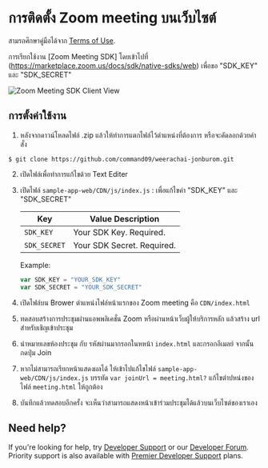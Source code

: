 # การติดตั้ง Zoom meeting บนเว็บไซต์

สามรถศึกษาคู่มือได้จาก [Terms of Use](https://zoom.us/docs/en-us/zoom_api_license_and_tou.html).

การเรียกใช้งาน [Zoom Meeting SDK] โดยเข้าไปที่ (https://marketplace.zoom.us/docs/sdk/native-sdks/web) เพื่อขอ "SDK_KEY" และ "SDK_SECRET"

![Zoom Meeting SDK Client View](https://marketplace.zoom.us/docs/images/sdk/msdk-web-client-view.gif)

## การตั้งค่าใช้งาน

1. หลังจากดาวน์โหลดไฟล์ .zip แล้วให้ทำการแตกไฟล์ไว้ตำแหน่งที่ต้องการ หรือจะคัดลอกด้วยคำสั่ง

`$ git clone https://github.com/command09/weerachai-jonburom.git`

2. เปิดไฟล์เพื่อทำการแก้ไขด้วย Text Editer

3. เปิดไฟล์ `sample-app-web/CDN/js/index.js` : เพื่อแก้ไขค่า "SDK_KEY" และ "SDK_SECRET"


   | Key                   | Value Description |
   | -----------------------|-------------|
   | `SDK_KEY`     | Your SDK Key. Required. |
   | `SDK_SECRET`  | Your SDK Secret. Required. |

   Example:

   ```js
   var SDK_KEY = "YOUR_SDK_KEY"
   var SDK_SECRET = "YOUR_SDK_SECRET"
   ```
4. เปิดไฟล์บน Brower ตำแหน่งไฟล์หน้าแรกของ Zoom meeting คือ `CDN/index.html`
5. ทดสอบสร้างการประชุมผ่านแอพพลิเคชั่น Zoom หรือผ่านหน้าเว็บผู้ให้บริการหลัก แล้วสร้าง url สำหรับเชิญเข้าประชุม
6. นำหมายเลขห้องประชุม กับ รหัสผ่านมากรอกในหหน้า `index.html` และกรอกอีเมลย์ จากนั้นกดปุ่ม Join
7. หากไม่สามารถเรียกหน้าแสดงผลได้  ให้เข้าไปแก้ไขไฟล์ `sample-app-web/CDN/js/index.js` บรรทัด `var joinUrl = meeting.html?` แก้ไขตำปหน่งของไฟล์ `meeting.html` ให้ถูกต้อง
8. บันทึกแล้วทดสอบอีกครั้ง  จะเห็นว่าสามารถแสดงหน้าเข้าร่วมประชุมได้แล้วบนเว็บไซต์ของเราเอง


## Need help?

If you're looking for help, try [Developer Support](https://devsupport.zoom.us) or our [Developer Forum](https://devforum.zoom.us). Priority support is also available with [Premier Developer Support](https://zoom.us/docs/en-us/developer-support-plans.html) plans.
